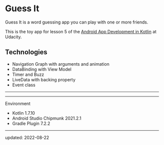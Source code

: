 # Guess It

Guess It is a word guessing app you can play with one or more friends.

This is the toy app for lesson 5 of the [Android App Development in Kotlin] at Udacity.

Technologies
------------

* Navigation Graph with arguments and animation
* DataBinding with View Model
* Timer and Buzz
* LiveData with backing property
* Event class

----

[Android App Development in Kotlin]: https://www.udacity.com/course/developing-android-apps-with-kotlin--ud9012

----

Environment

- Kotlin 1.7.10
- Android Studio Chipmunk 2021.2.1
- Gradle Plugin 7.2.2

----

updated: 2022-08-22